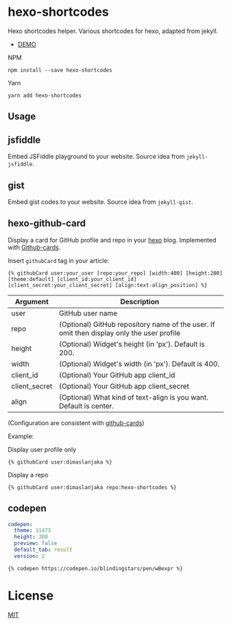 # hexo-shortcodes
Hexo shortcodes helper. Various shortcodes for hexo, adapted from jekyll.

- [DEMO](https://www.webmanajemen.com/hexo-shortcodes)

NPM
```
npm install --save hexo-shortcodes
```

Yarn
```
yarn add hexo-shortcodes
```

## Usage

## jsfiddle

Embed JSFiddle playground to your website. Source idea from `jekyll-jsfiddle`.

## gist

Embed gist codes to your website. Source idea from `jekyll-gist`.


## hexo-github-card
Display a card for GitHub profile and repo in your [hexo](https://hexo.io) blog. Implemented with [Github-cards](https://github.com/lepture/github-cards).

Insert `githubCard` tag in your article:

```
{% githubCard user:your_user [repo:your_repo] [width:400] [height:200] [theme:default] [client_id:your_client_id] [client_secret:your_client_secret] [align:text-align_position] %}
```

Argument | Description
-------- | -----------
user     | GitHub user name
repo     |  (Optional) GitHub repository name of the user. If omit then display only the user profile
height   | (Optional) Widget's height (in 'px'). Default is 200.
width   | (Optional) Widget's width (in 'px'). Default is 400.
client_id | (Optional) Your GitHub app client_id
client_secret | (Optional) Your GitHub app client_secret
align | (Optional) What kind of text-align is you want. Default is center.

(Configuration are consistent with [github-cards](https://github.com/lepture/github-cards#widgetjs))

Example:

Display user profile only
```
{% githubCard user:dimaslanjaka %}
```

Display a repo
```
{% githubCard user:dimaslanjaka repo:hexo-shortcodes %}
```

## codepen

```yaml
codepen:
  theme: 11473
  height: 300
  preview: false
  default_tab: result
  version: 2
```

```nunjucks
{% codepen https://codepen.io/blindingstars/pen/wBexpr %}
```

License
=======

[MIT](LICENSE)
